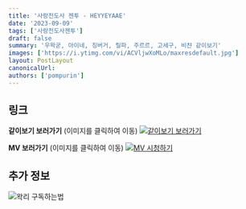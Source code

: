 ```yaml
---
title: '사랑전도사 젠투 - HEYYEYAAE'
date: '2023-09-09'
tags: ['사랑전도사젠투']
draft: false
summary: '우왁굳, 아이네, 징버거, 릴파, 주르르, 고세구, 비챤 같이보기'
images: ['https://i.ytimg.com/vi/ACVljwXoMLo/maxresdefault.jpg']
layout: PostLayout
canonicalUrl:
authors: ['pompurin']
---
```


## 링크

**같이보기 보러가기** (이미지를 클릭하여 이동)
[![같이보기 보러가기](https://cdn.discordapp.com/attachments/1136601898116464710/1137050327938506852/logo.png)](https://cafe.naver.com/steamindiegame/12814063)

**MV 보러가기** (이미지를 클릭하여 이동)
[![MV 시청하기](https://i.ytimg.com/vi/ACVljwXoMLo/maxresdefault.jpg)](https://youtu.be/ACVljwXoMLo?si=Mr7XVatiCAkToPGC)

## 추가 정보

![왁리 구독하는법](https://cdn.discordapp.com/attachments/1136601898116464710/1137049857136267374/--2cut.gif)
